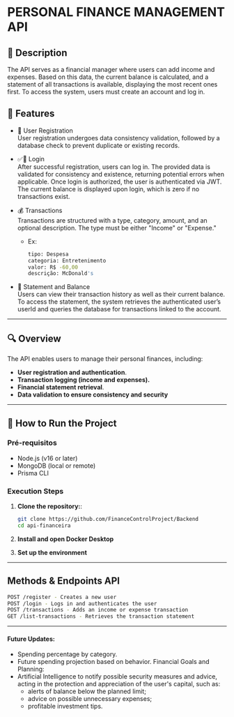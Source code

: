 
# PERSONAL FINANCE MANAGEMENT API

## 📄 Description
The API serves as a financial manager where users can add income and expenses. Based on this data, the current balance is calculated, and a statement of all transactions is available, displaying the most recent ones first. To access the system, users must create an account and log in.

## 🚀 Features

   - 👤 User Registration <br>
      User registration undergoes data consistency validation, followed by a database check to prevent duplicate or existing records.
   
   - ✅👤 Login <br>
      After successful registration, users can log in. The provided data is validated for consistency and existence, returning potential errors when applicable. Once login is authorized, the user is authenticated via JWT. The current balance is displayed upon login, which is zero if no transactions exist.

   - 💰 Transactions <br>
     Transactions are structured with a type, category, amount, and an optional description. The type must be either "Income" or "Expense."

      - Ex: 
         ```bash
         tipo: Despesa
         categoria: Entretenimento 
         valor: R$ -60,00
         descrição: McDonald's 
         ```
   - 🧾 Statement and Balance <br>
      Users can view their transaction history as well as their current balance. To access the statement, the system retrieves the authenticated user’s userId and queries the database for transactions linked to the account.

---

## 🔍 Overview

The API enables users to manage their personal finances, including:

- **User registration and authentication**.
- **Transaction logging (income and expenses).**
- **Financial statement retrieval**.
- **Data validation to ensure consistency and security**

---

## 🔧 How to Run the Project

### **Pré-requisitos**
- Node.js (v16 or later)
- MongoDB (local or remote)
- Prisma CLI

### **Execution Steps**

1. **Clone the repository:**:
   ```bash
   git clone https://github.com/FinanceControlProject/Backend
   cd api-financeira

2. **Install and open Docker Desktop**
   
3. **Set up the environment** <br>

---

## Methods & Endpoints API
```bash
POST /register - Creates a new user  
POST /login - Logs in and authenticates the user  
POST /transactions - Adds an income or expense transaction  
GET /list-transactions - Retrieves the transaction statement 
```
---
#### Future Updates:
 - Spending percentage by category.
 - Future spending projection based on behavior.
Financial Goals and Planning:
 - Artificial Intelligence to notify possible security measures and advice, acting in the protection and appreciation of the user's capital, such as:
   - alerts of balance below the planned limit;
   - advice on possible unnecessary expenses;
   - profitable investment tips.





   
  


